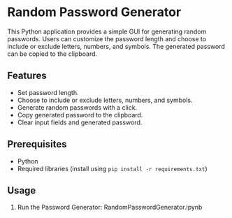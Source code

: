 # Random Password Generator

This Python application provides a simple GUI for generating random passwords. Users can customize the password length and choose to include or exclude letters, numbers, and symbols. The generated password can be copied to the clipboard.

## Features

- Set password length.
- Choose to include or exclude letters, numbers, and symbols.
- Generate random passwords with a click.
- Copy generated password to the clipboard.
- Clear input fields and generated password.


## Prerequisites

- Python 
- Required libraries (install using 
      `pip install -r requirements.txt`)

## Usage

1. Run the Password Generator:
    RandomPasswordGenerator.ipynb

